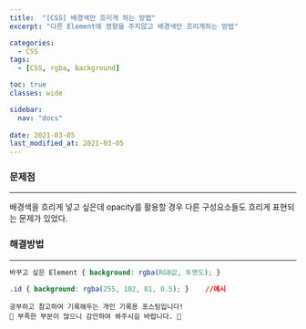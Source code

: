 ```yaml
---
title:  "[CSS] 배경색만 흐리게 하는 방법"
excerpt: "다른 Element에 영향을 주지않고 배경색만 흐리게하는 방법"

categories:
  - CSS
tags:
  - [CSS, rgba, background]

toc: true
classes: wide

sidebar:
  nav: "docs"
 
date: 2021-03-05
last_modified_at: 2021-03-05
---
```

### 문제점
---
배경색을 흐리게 넣고 싶은데 opacity를 활용할 경우 다른 구성요소들도 흐리게 표현되는 문제가 있었다.

### 해결방법
---

```css
바꾸고 싶은 Element { background: rgba(RGB값, 투명도); }

.id { background: rgba(255, 102, 81, 0.5); }    //예시
```

```
공부하고 참고하여 기록해두는 개인 기록용 포스팅입니다!
🤔 부족한 부분이 많으니 감안하여 봐주시길 바랍니다. 🤔
```